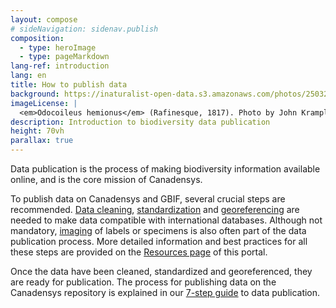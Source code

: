 ```yaml
---
layout: compose
# sideNavigation: sidenav.publish
composition:
  - type: heroImage
  - type: pageMarkdown
lang-ref: introduction
lang: en
title: How to publish data
background: https://inaturalist-open-data.s3.amazonaws.com/photos/250327897/original.jpeg
imageLicense: |
  <em>Odocoileus hemionus</em> (Rafinesque, 1817). Photo by John Krampl via [https://www.gbif.org/occurrence/4011988341]
description: Introduction to biodiversity data publication 
height: 70vh
parallax: true
---
```

Data publication is the process of making biodiversity information available online, and is the core mission of Canadensys.  

To publish data on Canadensys and GBIF, several crucial steps are recommended. [Data cleaning](/resources/documents/#data-cleaning), [standardization](/resources/documents/#data-standardization-and-darwin-core) and [georeferencing](/resources/documents/#georeferencing) are needed to make data compatible with international databases. Although not mandatory, [imaging](resources/documents/#digitization-imaging) of labels or specimens is also often part of the data publication process. More detailed information and best practices for all these steps are provided on the [Resources page](/resources/documents/) of this portal. 

Once the data have been cleaned, standardized and georeferenced, they are ready for publication. The process for publishing data on the Canadensys repository is explained in our [7-step guide](/publish/7-step-guide) to data publication.
